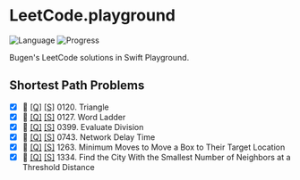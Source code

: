 # LeetCode.playground
![Language](https://img.shields.io/badge/Language-Swift%205.2-orange.svg)
![Progress](https://img.shields.io/badge/Count-6-orange.svg)

Bugen's LeetCode solutions in Swift Playground.
## Shortest Path Problems
- [X] 🤨 [[Q]](https://leetcode.com/problems/triangle/) [[S]](.././LeetCode.playground/Pages/120-Triangle.xcplaygroundpage/Contents.swift) 0120. Triangle 
- [X] 🤨 [[Q]](https://leetcode.com/problems/word-ladder/) [[S]](.././LeetCode.playground/Pages/127-Word%20Ladder.xcplaygroundpage/Contents.swift) 0127. Word Ladder 
- [X] 🤨 [[Q]](https://leetcode.com/problems/evaluate-division/) [[S]](.././LeetCode.playground/Pages/399-Evaluate%20Division.xcplaygroundpage/Contents.swift) 0399. Evaluate Division 
- [X] 🤨 [[Q]](https://leetcode.com/problems/network-delay-time/) [[S]](.././LeetCode.playground/Pages/743-Network%20Delay%20Time.xcplaygroundpage/Contents.swift) 0743. Network Delay Time 
- [X] 🔞 [[Q]](https://leetcode.com/problems/minimum-moves-to-move-a-box-to-their-target-location/) [[S]](.././LeetCode.playground/Pages/1263-Minimum%20Moves%20to%20Move%20a%20Box%20to%20Their%20Target%20Location.xcplaygroundpage/Contents.swift) 1263. Minimum Moves to Move a Box to Their Target Location 
- [X] 🤨 [[Q]](https://leetcode.com/problems/find-the-city-with-the-smallest-number-of-neighbors-at-a-threshold-distance/) [[S]](.././LeetCode.playground/Pages/1334-Find%20the%20City.xcplaygroundpage/Contents.swift) 1334. Find the City With the Smallest Number of Neighbors at a Threshold Distance 
